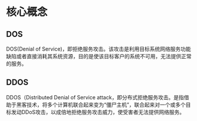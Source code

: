 # 核心概念

## DOS
DOS(Denial of Service)，即拒绝服务攻击。该攻击是利用目标系统网络服务功能缺陷或者直接消耗其系统资源，目的是使该目标客户的系统不可用，无法提供正常的服务。

## DDOS
DDOS（Distributed Denial of Service attack，即分布式拒绝服务攻击。是指借助于黑客技术，将多个计算机联合起来变为“僵尸主机”，联合起来对一个或多个目标发动DDoS攻击，以成倍地拒绝服务攻击威力，使受害者无法提供网络服务。
